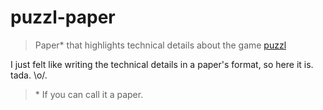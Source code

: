 puzzl-paper
===========

> Paper\* that highlights technical details about the game [puzzl](https://github.com/pravj/puzzl)

I just felt like writing the technical details in a paper's format, so here it is. tada. \o/.

> \* If you can call it a paper.
